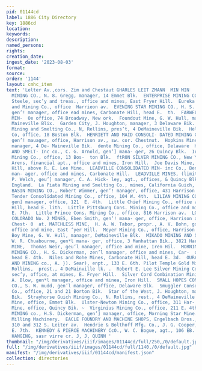 ```yaml
---
pid: 01144cd
label: 1886 City Directory
key: 1886cd
location: 
keywords: 
description: 
named_persons: 
rights: 
creation_date: 
ingest_date: '2023-08-03'
format: 
source: 
order: '1144'
layout: cmhc_item
text: 'Lelter Av.,cors. Zim and Chestaut GHARLES LEIT ZMANN  MIN MIN     285     EMMET
  MINING CO., N. 8. Gregg, manager, 14 Emmet Blk.  ENTERPRISE MINING CO., George C.
  Steele, sec’y and treas., office and mines, East Fryer Hill.  Eureka Prospecting
  and Mining Co., office  Harrieon av.  EVENING STAR MINING CO., H. S. Dickerman,
  gen’! manager, office ead mines, Carbonate Hili, head E.  th.  FARWELL CONSOLIDATED
  MIN-  Oe office, 74 Broadway, New ork.  Foundout Mine, G. W. Hull, manager, De-
  Maineville Blix.  Garden City, J. Houghton, manager, 3 Delaware Bik.  Headlight
  Mining and Smelting Co., N, Rellins, pres’t, 4 DeMaineville Bik.  Helena Miuing
  Co, office, 18 Boston Blk.  HENRIETT AND MAID CONSOLI- DATED MINING CO., Eben Smith,
  gen’! mauager, office, Harrison av., sw. cor. Chestnut.  Hopkins Mine, N. Rollins,
  manager, 4 De- Maineville Bik.  dente Mining Co., office, Delaware  HUMBOLDT MINING
  AND SMELT- Inc co., C. G. Arnold, gen’] mana- ger, 26 Quincy Blk.  Iron Hill Cons.
  Mining Co., office, 13 Bos-  ton Blk.  ftRON SILVER MINING CO., New York, Waldemar
  Arens, financial apt., office and mines, Iron Hill.  Joe Davis Mine, East Fryer
  Hill, above R. E. Lee Mine.  LEADVILLE CONSOLIDATED MIN- inc Co., Benjamin Harrison,
  man- ager, office and mines, Carbonate Hill.  LEADVILLE MINES, (limited,) James
  P. Welch, geu’] manager, C. A. Hick- ley, agt., offices, & Quincy Blk., and London,
  England.  La Piata Mining and Smelting Co., mines, California Guich, nr. Ore.  LEE
  BASIN MINING CO., Robert Wimmer, gen’! manager, office, 431 Harrison av.  Legal
  Tender Consolidated Mining Co., office, 104 W. 4th.  LILIAN MINING CO.,  T. S. Wood,
  gen] manager, office, 121  E. 4th.  Little Chief Mining Co., office and mines, Fryer
  Hill, head E. lith.  Little Pittsburg Cons. Mining Co., office and mines, head of
  E. 7th.  Little Prince Cons. Mining Co., office, 816 Harrison av.  LOVISVILLE AND
  COLORADO No. 2 MINES, Eben Smith, gen’! mana- ger, office, Harrison av., sw. cor.
  Chest- 0  at. MATCHLESS MINE,  H. A. W. Tabor, propr., A. V. Bohn, gon manager,
  office and mine, East ‘yer Hill.  Meyer Mining Co., office, Harrison Red. Works  Michigan
  Boy Mine, G. W. Hull, manager, DeMaineville Blk.  MIKADO MINING AND SMELTING co.,
  W. R. Chuabourne, gen*l mana- ger, office, 3 Manhattan Bik., 3821 Har- rinon av.  MINNIE
  MINE,  Thomas Weir, geu‘l manager, office and mine, Iren Hil.  MORNING STAR CONSOLIDATED
  MINING CO., H. S. Dickerman, zen’l manager, office and mines, Car-  onate Hill,
  head E. 4th.  Niles and Rohe Mines, Carbonate Hill, head E. 3d.  OURAY DISCOVERY
  AND MINING co., A. }). Sear), enpt., 133 E. 6th. Pilot Temple Gold Miniug Co., N.
  Rollins,  prest., 4 DeMainville lk. .  Robert E. Lee Silver Mining Co., EB. A. Guilbault,
  sec’y, office, at mines, E. Fryer Hill.  Silver Cord Combination Mining Co., A.
  A. Blow, gen*l manager, office and minea, Iron Hill.  SMALL HOPES CONSOLIDATED MINING
  CO., S. W. mudd, gen’l manager, office, Delaware Blk.  Smuggler Consolidated Mining
  Co., office, 21 and 21 Borton Bik.  Star of the West, J. Houghton, manager, 8 Delaware
  Bik.  Strayhorse Guich Mining Co., N. Rollins, rest., 4 DeMaineville Blk.  Tip Top
  Mine, office, Emmet Blk.  Ulster-Newton Mining Co., office, 311 Har- rison ay.  Vanderbilt
  Mine, office, Quincy Bik. ~  Virginius Mining Co., office, 211 E. 4th.  WARD CONSOLIDATED
  MINING co., H.S. Dickerman, gen’] manager, office, Morning Star Mine.  Mining and
  Milling Machinery.  EACLE FOUNDRY AND MACHINE SHOPS, Engelbach Bros., props., 304,
  310 and 312 S. Leiter av.  Hendrie & Bolthoff Mfg. Co., J. G. Cooper, manager, 112
  E. 7th.  KENNEDY & PIERCE MACHINERY CcO., W. C. Bogue, agt., 106 EB. 4th.     PAPER
  HANGING, sasr virre cr. J, J, QUINN '
thumbnail: "/img/derivatives/iiif/images/01144cd/full/250,/0/default.jpg"
full: "/img/derivatives/iiif/images/01144cd/full/1140,/0/default.jpg"
manifest: "/img/derivatives/iiif/01144cd/manifest.json"
collection: directories
---
```

